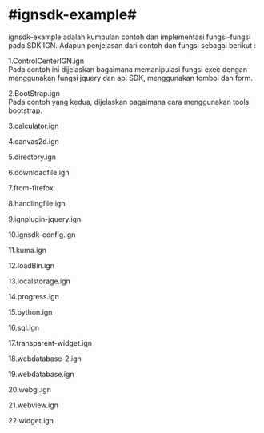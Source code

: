#ignsdk-example#
=====================================
ignsdk-example adalah kumpulan contoh dan implementasi fungsi-fungsi pada SDK IGN.
Adapun penjelasan dari contoh dan fungsi sebagai berikut :

1.ControlCenterIGN.ign<br>
Pada contoh ini dijelaskan bagaimana memanipulasi fungsi exec dengan menggunakan fungsi jquery dan api SDK, menggunakan tombol dan form.

2.BootStrap.ign<br>
Pada contoh yang kedua, dijelaskan bagaimana cara menggunakan tools bootstrap.

3.calculator.ign

4.canvas2d.ign

5.directory.ign

6.downloadfile.ign

7.from-firefox

8.handlingfile.ign

9.ignplugin-jquery.ign

10.ignsdk-config.ign

11.kuma.ign

12.loadBin.ign

13.localstorage.ign

14.progress.ign

15.python.ign

16.sql.ign

17.transparent-widget.ign

18.webdatabase-2.ign

19.webdatabase.ign

20.webgl.ign

21.webview.ign

22.widget.ign
